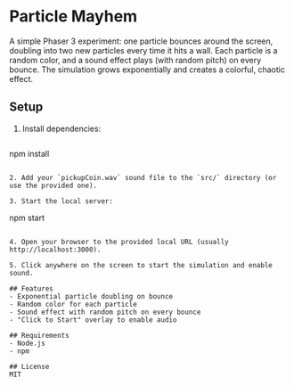 # Particle Mayhem

A simple Phaser 3 experiment: one particle bounces around the screen, doubling into two new particles every time it hits a wall. Each particle is a random color, and a sound effect plays (with random pitch) on every bounce. The simulation grows exponentially and creates a colorful, chaotic effect.

## Setup

1. Install dependencies:
   ```
npm install
   ```

2. Add your `pickupCoin.wav` sound file to the `src/` directory (or use the provided one).

3. Start the local server:
   ```
npm start
   ```

4. Open your browser to the provided local URL (usually http://localhost:3000).

5. Click anywhere on the screen to start the simulation and enable sound.

## Features
- Exponential particle doubling on bounce
- Random color for each particle
- Sound effect with random pitch on every bounce
- "Click to Start" overlay to enable audio

## Requirements
- Node.js
- npm

## License
MIT 